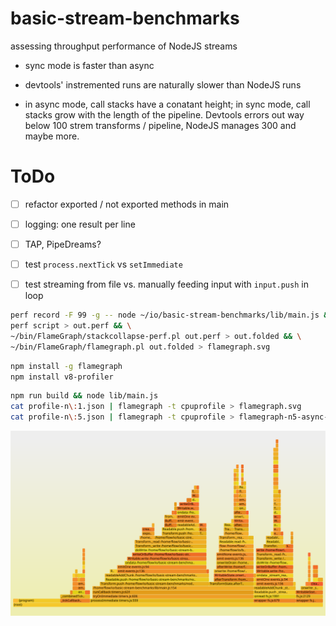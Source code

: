 # basic-stream-benchmarks
assessing throughput performance of NodeJS streams



* sync mode is faster than async

* devtools' instremented runs are naturally slower than NodeJS runs

* in async mode, call stacks have a conatant height; in sync mode, call stacks grow with the length of
  the pipeline. Devtools errors out way below 100 strem transforms / pipeline, NodeJS manages 300 and
  maybe more.




# ToDo

* [ ] refactor exported / not exported methods in main
* [ ] logging: one result per line
* [ ] TAP, PipeDreams?
* [ ] test `process.nextTick` vs `setImmediate`
* [ ] test streaming from file vs. manually feeding input with `input.push` in loop



```bash
perf record -F 99 -g -- node ~/io/basic-stream-benchmarks/lib/main.js && \
perf script > out.perf && \
~/bin/FlameGraph/stackcollapse-perf.pl out.perf > out.folded && \
~/bin/FlameGraph/flamegraph.pl out.folded > flamegraph.svg
```

```bash
npm install -g flamegraph
npm install v8-profiler
```

```bash
npm run build && node lib/main.js
cat profile-n\:1.json | flamegraph -t cpuprofile > flamegraph.svg
cat profile-n\:5.json | flamegraph -t cpuprofile > flamegraph-n5-async-short.svg
```


![](https://github.com/loveencounterflow/basic-stream-benchmarks/raw/master/flamegraph-n5-async-short.svg)






